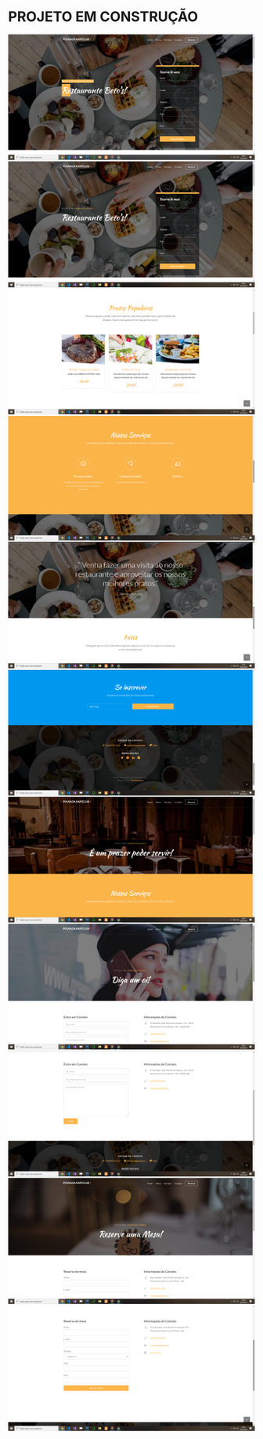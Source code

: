 # PROJETO EM CONSTRUÇÃO

<img alt="Readme" tittle="Readme" src="./public/images/1.png">  
<img alt="Readme" tittle="Readme" src="./public/images/2.png">  
<img alt="Readme" tittle="Readme" src="./public/images/3.png">  
<img alt="Readme" tittle="Readme" src="./public/images/4.png">  
<img alt="Readme" tittle="Readme" src="./public/images/5.png">  
<img alt="Readme" tittle="Readme" src="./public/images/6.png">  
<img alt="Readme" tittle="Readme" src="./public/images/7.png">  
<img alt="Readme" tittle="Readme" src="./public/images/8.png">  
<img alt="Readme" tittle="Readme" src="./public/images/9.png">  
<img alt="Readme" tittle="Readme" src="./public/images/10.png">  
<img alt="Readme" tittle="Readme" src="./public/images/11.png">
